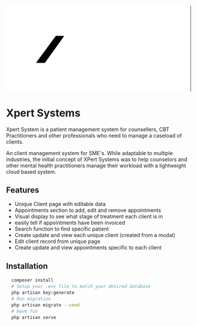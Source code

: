![Logo](https://raw.githubusercontent.com/AGrant24/xpert-systems/520c69dca44f0fbe04b4e7110366fe33adfcc336/public/img/Xpert-Banner.gif)
# Xpert Systems

Xpert System is a patient management system for counsellers, CBT Practitioners and other professionals who need to manage a caseload of clients.

An client management system for SME's. While adaptable to multiple industries, the initial concept of XPert Systems was to help counselors and other mental health practitioners manage their workload with a lightweight cloud based system.




## Features

- Unique Client page with editable data
- Appointments section to add, edit and remove appointments
- Visual display to see what stage of treatment each client is in
- easily tell if appointments have been invoiced
- Search function to find specific patient
- Create update and view each unique client (created from a modal)
- Edit client record from unique page
- Create update and view appointments specific to each client


## Installation

```bash
  composer install
  # Setup your .env file to match your desired database
  php artisan key:generate
  # Run migration 
  php artisan migrate --seed
  # Have fun
  php artisan serve
```
    